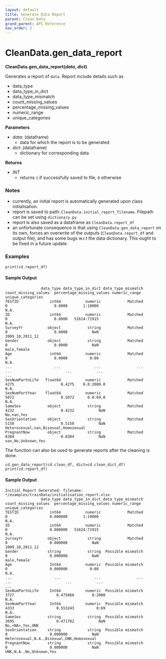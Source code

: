 ```yaml
---
layout: default
title: Generate Data Report
parent: Clean Data
grand_parent: API Reference
nav_order: 2
---
```


# CleanData.gen_data_report

**CleanData.gen_data_report(*data*, *dict*)**

Generates a report of `data`. Report include details such as
*   data_type
*   data_type_in_dict
*   data_type_mismatch
*   count_missing_values
*   percentage_missing_values
*   numeric_range
*   unique_categories

**Parameters**
- *data*: (dataframe)
  - data for which the report is to be generated
- *dict*: (dataframe)
  - dictionary for corresponding data

**Returns**
- *INT*
  - returns `1` if successfully saved to file, `0` otherwise

### Notes

*   currently, an initial report is automatically generated upon class initialisation.
*   report is saved to path: `CleanData.initial_report_filename`. Filepath can be set using `dictionary.py`
*   report is also saved as a dataframe as `CleanData.report_df`
*   an unfortunate consequence is that using `CleanData.gen_data_report` on its own, forces an overwrite of the outputs (`CleanData.report_df` and output file), and has some bugs w.r.t the data dictionary. This ought to be fixed in a future update.

### Examples

```
print(cd.report_df)
```

#### Sample Output
```
                data_type data_type_in_dict data_type_mismatch  count_missing_values  percentage_missing_values numeric_range                     unique_categories
TESTID              int64           numeric            Matched                     0                     0.0000       1:10000                                  N.A.
ID                  int64           numeric            Matched                     0                     0.0000   51624:71915                                  N.A.
SurveyYr           object            string            Matched                     0                     0.0000           NaN                       2009_10,2011_12
Gender             object            string            Matched                     0                     0.0000           NaN                           male,female
Age                 int64           numeric            Matched                     0                     0.0000          0:80                                  N.A.
...                   ...               ...                ...                   ...                        ...           ...                                   ...
SexNumPartnLife   float64           numeric            Matched                  4275                     0.4275    0.0:2000.0                                  N.A.
SexNumPartYear    float64           numeric            Matched                  5072                     0.5072      0.0:69.0                                  N.A.
SameSex            object            string            Matched                  4232                     0.4232           NaN                            No,nan,Yes
SexOrientation     object            string            Matched                  5158                     0.5158           NaN  Heterosexual,nan,Bisexual,Homosexual
PregnantNow        object            string            Matched                  8304                     0.8304           NaN                    nan,No,Unknown,Yes
```

The function can also be used to generate reports after the cleaning is done. 

```
cd.gen_data_report(cd.clean_df, dict=cd.clean_dict_df)
print(cd.report_df)
```

#### Sample Output
```
Initial Report Generated: filename: */examples/trainData/initialisation_report.xlsx
                data_type data_type_in_dict data_type_mismatch  count_missing_values  percentage_missing_values numeric_range                          unique_categories
TESTID              int64           numeric            Matched                     0                   0.000000       1:10000                                       N.A.
ID                  int64           numeric            Matched                     0                   0.000000   51624:71915                                       N.A.
SurveyYr           object            string            Matched                     0                   0.000000           NaN                            2009_10,2011_12
Gender             string            string  Possible mismatch                     0                   0.000000           NaN                                male,female
Age                 Int64           numeric  Possible mismatch                     0                   0.000000          0:80                                       N.A.
...                   ...               ...                ...                   ...                        ...           ...                                        ...
SexNumPartnLife     Int64           numeric  Possible mismatch                  3727                   0.475868        0:2000                                       N.A.
SexNumPartYear      Int64           numeric  Possible mismatch                  4333                   0.553243          0:69                                       N.A.
SameSex            string            string  Possible mismatch                  3695                   0.471782           NaN                            No,<NA>,Yes,UNK
SexOrientation     string            string  Possible mismatch                     0                   0.000000           NaN  Heterosexual,N.A.,Bisexual,UNK,Homosexual
PregnantNow        string            string  Possible mismatch                     0                   0.000000           NaN                    UNK,N.A.,No,Unknown,Yes
```